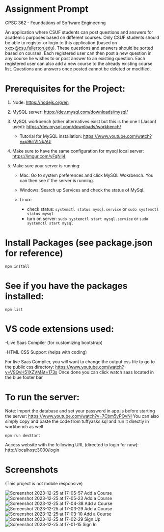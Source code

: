 # Assignment Prompt

CPSC 362 - Foundations of Software Engineering 

An application where CSUF students can post questions and answers for
academic purposes based on different courses. Only CSUF students should be
able to register or login to this application (based on xxxx@csu.fullerton.edu).
These questions and answers should be sorted based on courses. Each
registered user can then post a new question in any course he wishes to or post
answer to an existing question. Each registered user can also add a new course
to the already existing course list. Questions and answers once posted cannot
be deleted or modified.

# Prerequisites for the Project:

1) Node: https://nodejs.org/en

2) MySQL server: https://dev.mysql.com/downloads/mysql/

3) MySQL workbench (other alternatives exist but this is the one I (Jason) used): https://dev.mysql.com/downloads/workbench/

    - Tutorial for MySQL installation: https://www.youtube.com/watch?v=u96rVINbAUI

4) Make sure to have the same configuration for mysql local server: https://imgur.com/yFqNlj4 

5) Make sure your server is running:

   - Mac: Go to system preferences and click MySQL Wokrbench. You can then see if the server is running.

   - Windows: Search up Services and check the status of MySql.

   - Linux: 
        - check status: ```systemctl status mysql.service``` or ```sudo systemctl status mysql```
        - turn on server: ```sudo systemctl start mysql.service``` or ```sudo systemctl start mysql```

# Install Packages (see package.json for reference)

```npm install```

# See if you have the packages installed:

```npm list```

# VS code extensions used:

-Live Saas Compiler (for customizing bootstrap)

-HTML CSS Support (helps with coding)

For live Saas Compiler, you will want to change the output css file to go to the public css directory:
https://www.youtube.com/watch?v=V9QvH51XZVM&t=173s Once done you can click watch saas located in the blue footer bar

# To run the server:

Note: Import the database and set your password in app.js before starting the server: https://www.youtube.com/watch?v=7Cbm5vPQvNI 
You can also simply copy and paste the code from tuffyasks.sql and run it directly in workbench as well

```npm run devStart ``` 

Access website with the following URL (directed to login for now): http://localhost:3000/login

# Screenshots

(This project is not mobile responsive)

![Screenshot 2023-12-25 at 17-05-57 Add a Course](https://github.com/jangel01/TuffyAsks/assets/60250253/de2f9900-2353-4aeb-9243-aed70a35b78e)
![Screenshot 2023-12-25 at 17-05-23 Add a Course](https://github.com/jangel01/TuffyAsks/assets/60250253/b33c4662-2b66-4d33-9678-595166ffe04b)
![Screenshot 2023-12-25 at 17-04-38 Add a Course](https://github.com/jangel01/TuffyAsks/assets/60250253/f7e45108-3968-4b80-9cb3-7d7a5469fd71)
![Screenshot 2023-12-25 at 17-03-29 Add a Course](https://github.com/jangel01/TuffyAsks/assets/60250253/1df102bf-b96a-4b84-8970-fedb6bc2dcc0)
![Screenshot 2023-12-25 at 17-03-10 Add a Course](https://github.com/jangel01/TuffyAsks/assets/60250253/5bedf00e-4d45-4170-bb44-fa881a8824a1)
![Screenshot 2023-12-25 at 17-02-29 Sign Up](https://github.com/jangel01/TuffyAsks/assets/60250253/bfed6eea-30bf-445c-9707-f30845930427)
![Screenshot 2023-12-25 at 17-01-15 Sign In](https://github.com/jangel01/TuffyAsks/assets/60250253/76d12bb7-5220-4d69-825e-c7f6ebc3d834)

